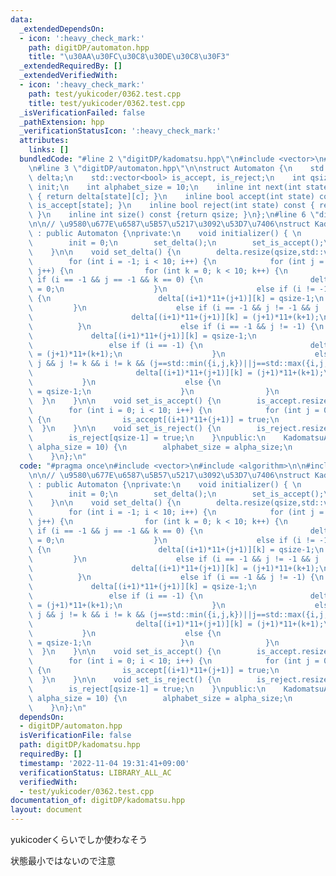 ```yaml
---
data:
  _extendedDependsOn:
  - icon: ':heavy_check_mark:'
    path: digitDP/automaton.hpp
    title: "\u30AA\u30FC\u30C8\u30DE\u30C8\u30F3"
  _extendedRequiredBy: []
  _extendedVerifiedWith:
  - icon: ':heavy_check_mark:'
    path: test/yukicoder/0362.test.cpp
    title: test/yukicoder/0362.test.cpp
  _isVerificationFailed: false
  _pathExtension: hpp
  _verificationStatusIcon: ':heavy_check_mark:'
  attributes:
    links: []
  bundledCode: "#line 2 \"digitDP/kadomatsu.hpp\"\n#include <vector>\n#include <algorithm>\n\
    \n#line 3 \"digitDP/automaton.hpp\"\n\nstruct Automaton {\n    std::vector<std::vector<int>>\
    \ delta;\n    std::vector<bool> is_accept, is_reject;\n    int qsize;\n    int\
    \ init;\n    int alphabet_size = 10;\n    inline int next(int state, int c) const\
    \ { return delta[state][c]; }\n    inline bool accept(int state) const { return\
    \ is_accept[state]; }\n    inline bool reject(int state) const { return is_reject[state];\
    \ }\n    inline int size() const {return qsize; }\n};\n#line 6 \"digitDP/kadomatsu.hpp\"\
    \n\n// \u9580\u677E\u6587\u5B57\u5217\u3092\u53D7\u7406\nstruct KadomatsuAutomaton\
    \ : public Automaton {\nprivate:\n    void initializer() { \n        qsize = 11*11+1;\n\
    \        init = 0;\n        set_delta();\n        set_is_accept();\n        set_is_reject();\n\
    \    }\n\n    void set_delta() {\n        delta.resize(qsize,std::vector<int>(alphabet_size,0));\n\
    \        for (int i = -1; i < 10; i++) {\n            for (int j = -1; j < 10;\
    \ j++) {\n                for (int k = 0; k < 10; k++) {\n                   \
    \ if (i == -1 && j == -1 && k == 0) {\n                        delta[(i+1)*11+(j+1)][k]\
    \ = 0;\n                    }\n                    else if (i != -1 && j == -1)\
    \ {\n                        delta[(i+1)*11+(j+1)][k] = qsize-1;\n           \
    \         }\n                    else if (i == -1 && j != -1 && j != k) {\n  \
    \                      delta[(i+1)*11+(j+1)][k] = (j+1)*11+(k+1);\n          \
    \          }\n                    else if (i == -1 && j != -1) {\n           \
    \             delta[(i+1)*11+(j+1)][k] = qsize-1;\n                    }\n   \
    \                 else if (i == -1) {\n                        delta[(i+1)*11+(j+1)][k]\
    \ = (j+1)*11+(k+1);\n                    }\n                    else if (i !=\
    \ j && j != k && i != k && (j==std::min({i,j,k})||j==std::max({i,j,k}))) {\n \
    \                       delta[(i+1)*11+(j+1)][k] = (j+1)*11+(k+1);\n         \
    \           }\n                    else {\n                        delta[(i+1)*11+(j+1)][k]\
    \ = qsize-1;\n                    }\n                }\n            }\n      \
    \  }\n    }\n\n    void set_is_accept() {\n        is_accept.resize(qsize,false);\n\
    \        for (int i = 0; i < 10; i++) {\n            for (int j = 0; j < 10; j++)\
    \ {\n                is_accept[(i+1)*11+(j+1)] = true;\n            }\n      \
    \  }\n    }\n\n    void set_is_reject() {\n        is_reject.resize(qsize,false);\n\
    \        is_reject[qsize-1] = true;\n    }\npublic:\n    KadomatsuAutomaton(int\
    \ alpha_size = 10) {\n        alphabet_size = alpha_size;\n        initializer();\n\
    \    }\n};\n"
  code: "#pragma once\n#include <vector>\n#include <algorithm>\n\n#include \"digitDP/automaton.hpp\"\
    \n\n// \u9580\u677E\u6587\u5B57\u5217\u3092\u53D7\u7406\nstruct KadomatsuAutomaton\
    \ : public Automaton {\nprivate:\n    void initializer() { \n        qsize = 11*11+1;\n\
    \        init = 0;\n        set_delta();\n        set_is_accept();\n        set_is_reject();\n\
    \    }\n\n    void set_delta() {\n        delta.resize(qsize,std::vector<int>(alphabet_size,0));\n\
    \        for (int i = -1; i < 10; i++) {\n            for (int j = -1; j < 10;\
    \ j++) {\n                for (int k = 0; k < 10; k++) {\n                   \
    \ if (i == -1 && j == -1 && k == 0) {\n                        delta[(i+1)*11+(j+1)][k]\
    \ = 0;\n                    }\n                    else if (i != -1 && j == -1)\
    \ {\n                        delta[(i+1)*11+(j+1)][k] = qsize-1;\n           \
    \         }\n                    else if (i == -1 && j != -1 && j != k) {\n  \
    \                      delta[(i+1)*11+(j+1)][k] = (j+1)*11+(k+1);\n          \
    \          }\n                    else if (i == -1 && j != -1) {\n           \
    \             delta[(i+1)*11+(j+1)][k] = qsize-1;\n                    }\n   \
    \                 else if (i == -1) {\n                        delta[(i+1)*11+(j+1)][k]\
    \ = (j+1)*11+(k+1);\n                    }\n                    else if (i !=\
    \ j && j != k && i != k && (j==std::min({i,j,k})||j==std::max({i,j,k}))) {\n \
    \                       delta[(i+1)*11+(j+1)][k] = (j+1)*11+(k+1);\n         \
    \           }\n                    else {\n                        delta[(i+1)*11+(j+1)][k]\
    \ = qsize-1;\n                    }\n                }\n            }\n      \
    \  }\n    }\n\n    void set_is_accept() {\n        is_accept.resize(qsize,false);\n\
    \        for (int i = 0; i < 10; i++) {\n            for (int j = 0; j < 10; j++)\
    \ {\n                is_accept[(i+1)*11+(j+1)] = true;\n            }\n      \
    \  }\n    }\n\n    void set_is_reject() {\n        is_reject.resize(qsize,false);\n\
    \        is_reject[qsize-1] = true;\n    }\npublic:\n    KadomatsuAutomaton(int\
    \ alpha_size = 10) {\n        alphabet_size = alpha_size;\n        initializer();\n\
    \    }\n};\n"
  dependsOn:
  - digitDP/automaton.hpp
  isVerificationFile: false
  path: digitDP/kadomatsu.hpp
  requiredBy: []
  timestamp: '2022-11-04 19:31:41+09:00'
  verificationStatus: LIBRARY_ALL_AC
  verifiedWith:
  - test/yukicoder/0362.test.cpp
documentation_of: digitDP/kadomatsu.hpp
layout: document
---
```


yukicoderくらいでしか使わなそう

状態最小ではないので注意